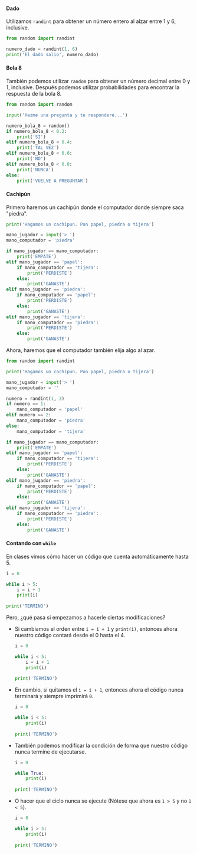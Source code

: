 #### Dado

Utilizamos `randint` para obtener un número entero al alzar entre 1 y 6, inclusive.

```python
from random import randint

numero_dado = randint(1, 6)
print('El dado salio', numero_dado)
```

#### Bola 8

También podemos utilizar `random` para obtener un número decimal entre 0 y 1, inclusive. Después podemos utilizar probabilidades para encontrar la respuesta de la bola 8.

```python
from random import random

input('Hazme una pregunta y te responderé...')

numero_bola_8 = random()
if numero_bola_8 < 0.2:
    print('SI')
elif numero_bola_8 < 0.4:
    print('TAL VEZ')
elif numero_bola_8 < 0.6:
    print('NO')
elif numero_bola_8 < 0.8:
    print('NUNCA')
else:
    print('VUELVE A PREGUNTAR')
```

#### Cachipún

Primero haremos un cachipún donde el computador donde siempre saca "piedra".
```python
print('Hagamos un cachipun. Pon papel, piedra o tijera')

mano_jugador = input('> ')
mano_computador = 'piedra'

if mano_jugador == mano_computador:
    print('EMPATE')
elif mano_jugador == 'papel':
    if mano_computador == 'tijera':
        print('PERDISTE')
    else:
        print('GANASTE')
elif mano_jugador == 'piedra':
    if mano_computador == 'papel':
        print('PERDISTE')
    else:
        print('GANASTE')
elif mano_jugador == 'tijera':
    if mano_computador == 'piedra':
        print('PERDISTE')
    else:
        print('GANASTE')
```

Ahora, haremos que el computador también elija algo al azar.
```python
from random import randint

print('Hagamos un cachipun. Pon papel, piedra o tijera')

mano_jugador = input('> ')
mano_computador = ''

numero = randint(1, 3)
if numero == 1:
    mano_computador = 'papel'
elif numero == 2:
    mano_computador = 'piedra'
else:
    mano_computador = 'tijera'

if mano_jugador == mano_computador:
    print('EMPATE')
elif mano_jugador == 'papel':
    if mano_computador == 'tijera':
        print('PERDISTE')
    else:
        print('GANASTE')
elif mano_jugador == 'piedra':
    if mano_computador == 'papel':
        print('PERDISTE')
    else:
        print('GANASTE')
elif mano_jugador == 'tijera':
    if mano_computador == 'piedra':
        print('PERDISTE')
    else:
        print('GANASTE')
``` 

#### Contando con `while`

En clases vimos cómo hacer un código que cuenta automáticamente hasta 5.
```python
i = 0

while i > 5:
    i = i + 1
    print(i)
    
print('TERMINO')
```

Pero, ¿qué pasa si empezamos a hacerle ciertas modificaciones?
* Si cambiamos el orden entre `i = i + 1` y `print(i)`, entonces ahora nuestro código contará desde el 0 hasta el 4.
    ```python
    i = 0

    while i < 5:
        i = i + 1
        print(i)
        
    print('TERMINO')
    ```

* En cambio, si quitamos el `i = i + 1`, entonces ahora el código nunca terminará y siempre imprimirá `0`.
    ```python
    i = 0

    while i < 5:
        print(i)
        
    print('TERMINO')
    ```

* También podemos modificar la condición de forma que nuestro código nunca termine de ejecutarse.
    ```python
    i = 0

    while True:
        print(i)
        
    print('TERMINO')
    ```

* O hacer que el ciclo nunca se ejecute (Nótese que ahora es `1 > 5` y no `1 < 5`).

    ```python
    i = 0

    while i > 5:
        print(i)
        
    print('TERMINO')
    ```